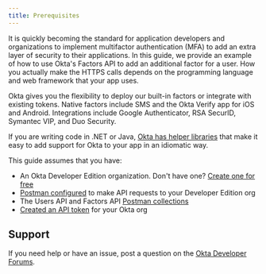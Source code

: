 ```yaml
---
title: Prerequisites
---
```


It is quickly becoming the standard for application developers and organizations to implement multifactor authentication (MFA) to add an extra layer of security to their applications. In this guide, we provide an example of how to use Okta's Factors API to add an additional factor for a user. How you actually make the HTTPS calls depends on the programming language and web framework that your app uses.

Okta gives you the flexibility to deploy our built-in factors or integrate with existing tokens. Native factors include
SMS and the Okta Verify app for iOS and Android. Integrations include Google Authenticator, RSA SecurID, Symantec VIP, and Duo Security.

If you are writing code in .NET or Java, [Okta has helper libraries](/docs/) that make it easy to add support for Okta to your app
in an idiomatic way.

This guide assumes that you have:

* An Okta Developer Edition organization. Don't have one? [Create one for free](https://developer.okta.com/signup)
* [Postman configured](/code/rest/) to make API requests to your Developer Edition org
* The Users API and Factors API [Postman collections](/docs/reference/postman-collections/)
* [Created an API token](/docs/guides/create-an-api-token/) for your Okta org

## Support

If you need help or have an issue, post a question on the [Okta Developer Forums](https://devforum.okta.com).

<NextSectionLink/>
